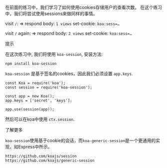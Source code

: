 在前面的练习中，我们学习了如何使用cookies存储用户的查看次数。
在这个练习中，我们将尝试使用sessions来做同样的事情。

visit `/`:
=>
respond body: `1 views`
set-cookie: `koa:sess=…`

visit `/` again:
=>
respond body: `2 views`
set-cookie: `koa:sess=…`

提示

在这次练习中, 我们将使用 `koa-session`, 安装方法:

```
npm install koa-session
```

`koa-session` 是基于签名的cookies，因此我们必须设置 `app.keys`.

```
const Koa = require('koa');
const session = require('koa-session');

const app = new Koa();
app.keys = ['secret', 'keys'];

app.use(session(app));
```

然后可以在koa中使用 `ctx.session`.

了解更多

`koa-session`使用基于cookie的会话，而`koa-generic-session`是一个更通用的实现，如Express中所示。

```
https://github.com/koajs/session
https://github.com/koajs/generic-session
```
